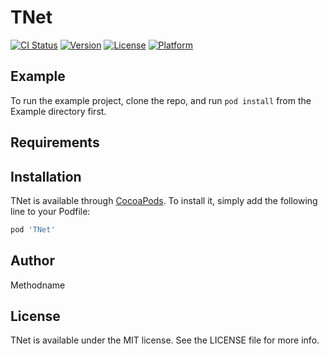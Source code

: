 # TNet

[![CI Status](https://img.shields.io/travis/methodname@qq.com/TNet.svg?style=flat)](https://travis-ci.org/methodname@qq.com/TNet)
[![Version](https://img.shields.io/cocoapods/v/TNet.svg?style=flat)](https://cocoapods.org/pods/TNet)
[![License](https://img.shields.io/cocoapods/l/TNet.svg?style=flat)](https://cocoapods.org/pods/TNet)
[![Platform](https://img.shields.io/cocoapods/p/TNet.svg?style=flat)](https://cocoapods.org/pods/TNet)

## Example

To run the example project, clone the repo, and run `pod install` from the Example directory first.

## Requirements

## Installation

TNet is available through [CocoaPods](https://cocoapods.org). To install
it, simply add the following line to your Podfile:

```ruby
pod 'TNet'
```

## Author

Methodname

## License

TNet is available under the MIT license. See the LICENSE file for more info.
